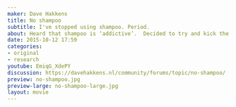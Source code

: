 ```yaml
---
maker: Dave Hakkens
title: No shampoo
subtitle: I've stopped using shampoo. Period.
about: Heard that shampoo is ‘addictive’.  Decided to try and kick the habit!
date: 2015-10-12 17:59
categories:
- original
- research
youtube: EmiqG_XdePY
discussion: https://davehakkens.nl/community/forums/topic/no-shampoo/
preview: no-shampoo.jpg
preview-large: no-shampoo-large.jpg
layout: movie
---
```


